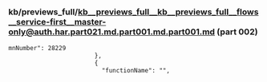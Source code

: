 ### kb/previews_full/kb__previews_full__kb__previews_full__flows__service-first__master-only@auth.har.part021.md.part001.md.part001.md (part 002)

```md
mnNumber": 28229
                        },
                        {
                          "functionName": "",
       
```

```
